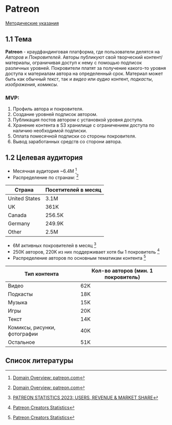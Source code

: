 # Patreon

[Методические указания](https://github.com/init/highload/blob/main/homework_architecture.md)

## 1.1 Тема

**Patreon** - краудфандинговая платформа, где пользователи делятся на *Авторов* и *Покровителей*. Авторы публикуют свой творческий контент/материалы, ограничивая доступ к нему с помощью подписок различных уровней. Покровители платят за получение какого-то уровня доступа к материалам автора на определенный срок. Материал может быть как обычный *текст*, так и *видео* или *аудио* контент, *подкасты*, *изображения*, *комиксы*.

### MVP:

1. Профиль автора и покровителя.
2. Создание уровней подписок автором.
3. Публикация постов автором с установкой уровня доступа.
4. Хранение контента в S3 хранилище с ограничением доступа по наличию необходимой подписки.
5. Оплата помесячной подписки со стороны покровителя.
6. Вывод заработанных средств со сторони автора.

## 1.2 Целевая аудитория

- Месячная аудитория ~6.4M [^1]
- Распределение по странам: [^1]

| Страна        | Посетителей в месяц |
| ------------- | ------------------- |
| United States | 3.1M                |
| UK            | 361K                |
| Canada        | 256.5K              |
| Germany       | 249.9K              |
| Other         | 2.5M                |

- 6М активных покровителей в месяц [^2]
- 250К авторов, 220K из них поддерживает хотя бы 1 покровитель [^3]
- Распределение авторов по основным тематикам контента [^3]

| Тип контента | Кол-во авторов (мин. 1 покровитель) |
| ------------ | ----------------------------------- |
| Видео        | 62K                                 |
| Подкасты     | 18K                                 |
| Музыка       | 15K                                 |
| Игры         | 20K                                 |
| Текст        | 14K                                 |
| Комиксы, рисунки, фотографии | 40K |
| Остальное | 51K |

## Список литературы
[^1]: [Domain Overview:
patreon.com](https://www.semrush.com/analytics/overview/?q=patreon.com&searchType=domain)

[^2]: [PATREON STATISTICS 2023: USERS, REVENUE & MARKET SHARE](https://earthweb.com/patreon-statistics/)

[^3]: [Patreon Creators Statistics](https://graphtreon.com/patreon-stats)

